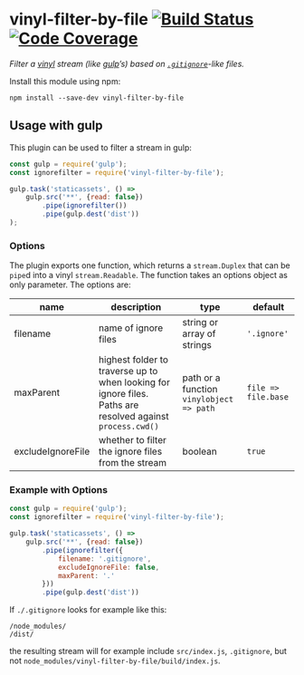 # vinyl-filter-by-file [![Build Status](https://travis-ci.org/jGleitz/vinyl-filter-by-file.svg?branch=master)](https://travis-ci.org/jGleitz/vinyl-filter-by-file) [![Code Coverage](https://codecov.io/gh/jGleitz/vinyl-filter-by-file/branch/master/graph/badge.svg)](https://codecov.io/gh/jGleitz/vinyl-filter-by-file)

*Filter a [vinyl](https://github.com/gulpjs/vinyl) stream (like [gulp](https://github.com/gulpjs/gulp)’s) based on [`.gitignore`](https://git-scm.com/docs/gitignore)-like files.*

Install this module using npm:

```
npm install --save-dev vinyl-filter-by-file
```

## Usage with gulp

This plugin can be used to filter a stream in gulp:

```js
const gulp = require('gulp');
const ignorefilter = require('vinyl-filter-by-file');

gulp.task('staticassets', () =>
    gulp.src('**', {read: false})
        .pipe(ignorefilter())
        .pipe(gulp.dest('dist'))
);
```

### Options
The plugin exports one function, which returns a `stream.Duplex` that can be `pipe`d into a vinyl `stream.Readable`. The function takes an options object as only parameter. The options are:

 name | description | type | default
 --- | --- | --- | ---
 filename | name of ignore files | string or array of strings | `'.ignore'`
 maxParent | highest folder to traverse up to when looking for ignore files. Paths are resolved against `process.cwd()` | path or a function `vinylobject => path` | `file => file.base`
 excludeIgnoreFile | whether to filter the ignore files from the stream | boolean | `true`

 ### Example with Options

```js
const gulp = require('gulp');
const ignorefilter = require('vinyl-filter-by-file');

gulp.task('staticassets', () =>
    gulp.src('**', {read: false})
        .pipe(ignorefilter({
            filename: '.gitignore',
            excludeIgnoreFile: false,
            maxParent: '.'
        }))
        .pipe(gulp.dest('dist'))
```

If `./.gitignore` looks for example like this:

```
/node_modules/
/dist/
```

the resulting stream will for example include `src/index.js`, `.gitignore`, but not `node_modules/vinyl-filter-by-file/build/index.js`.
